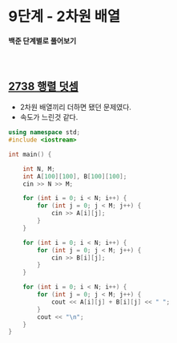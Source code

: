 # 9단계 - 2차원 배열

#### 백준 단계별로 풀어보기

<br>

## [2738 행렬 덧셈](https://www.acmicpc.net/problem/2738)

* 2차원 배열끼리 더하면 됐던 문제였다.
* 속도가 느린것 같다.

```cpp
using namespace std;
#include <iostream>

int main() {

	int N, M;
	int A[100][100], B[100][100];
	cin >> N >> M;

	for (int i = 0; i < N; i++) {
		for (int j = 0; j < M; j++) {
			cin >> A[i][j];
		}
	}

	for (int i = 0; i < N; i++) {
		for (int j = 0; j < M; j++) {
			cin >> B[i][j];
		}
	}

	for (int i = 0; i < N; i++) {
		for (int j = 0; j < M; j++) {
			cout << A[i][j] + B[i][j] << " ";
		}
		cout << "\n";
	}
}
```